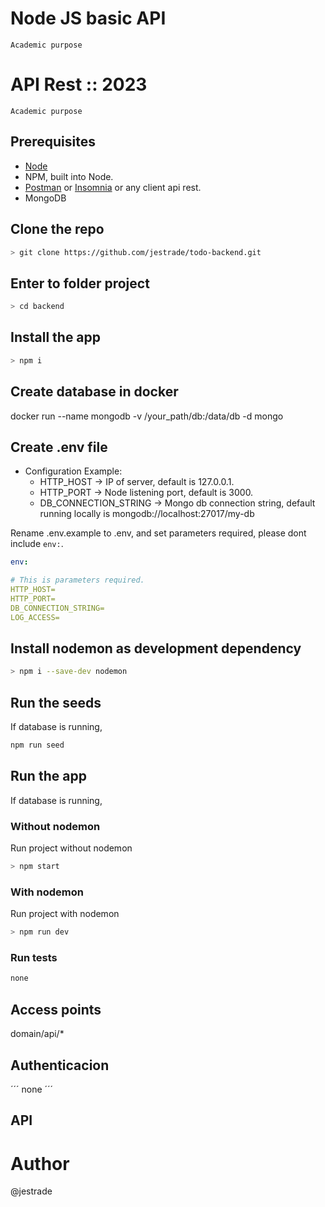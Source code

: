 # Node JS basic API
`Academic purpose`
# API Rest :: 2023

```
Academic purpose
```

## Prerequisites

- [Node](https://nodejs.org/)
- NPM, built into Node.
- [Postman](https://www.postman.com/) or [Insomnia](https://insomnia.rest/) or any client api rest.
- MongoDB

## Clone the repo

```sh
> git clone https://github.com/jestrade/todo-backend.git
```

## Enter to folder project

```sh
> cd backend
```

## Install the app

```sh
> npm i
```

## Create database in docker
docker run --name mongodb -v /your_path/db:/data/db -d mongo

## Create .env file

- Configuration Example:
  - HTTP_HOST -> IP of server, default is 127.0.0.1.
  - HTTP_PORT -> Node listening port, default is 3000.
  - DB_CONNECTION_STRING -> Mongo db connection string, default running locally is mongodb://localhost:27017/my-db

Rename .env.example to .env, and set parameters required, please dont include `env:`.

```yaml
env:

# This is parameters required.
HTTP_HOST=
HTTP_PORT=
DB_CONNECTION_STRING=
LOG_ACCESS=
```

## Install nodemon as development dependency

```sh
> npm i --save-dev nodemon
```

## Run the seeds

If database is running,

```sh
npm run seed
```

## Run the app
If database is running,

### Without nodemon

Run project without nodemon

```sh
> npm start
```

### With nodemon

Run project with nodemon

```sh
> npm run dev
```

### Run tests

```sh
none
```

## Access points

domain/api/\*

## Authenticacion

´´´
none
´´´

## API


# Author
@jestrade
